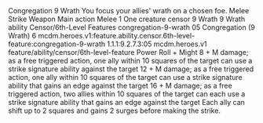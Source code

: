 <ability>
  <name>Congregation</name>
  <cost>9 Wrath</cost>
  <flavor>You focus your allies&apos; wrath on a chosen foe.</flavor>
  <keywords>
    <keyword>Melee</keyword>
    <keyword>Strike</keyword>
    <keyword>Weapon</keyword>
  </keywords>
  <type>Main action</type>
  <distance>Melee 1</distance>
  <target>One creature</target>
  <metadata>
    <class>censor</class>
    <cost>9 Wrath</cost>
    <cost_amount>9</cost_amount>
    <cost_resource>Wrath</cost_resource>
    <feature_type>ability</feature_type>
    <file_dpath>Censor/6th-Level Features</file_dpath>
    <item_id>congregation-9-wrath</item_id>
    <item_index>05</item_index>
    <item_name>Congregation (9 Wrath)</item_name>
    <level>6</level>
    <scc>mcdm.heroes.v1:feature.ability.censor.6th-level-feature:congregation-9-wrath</scc>
    <scdc>1.1.1:9.2.7.3:05</scdc>
    <source>mcdm.heroes.v1</source>
    <type>feature/ability/censor/6th-level-feature</type>
  </metadata>
  <effects>
    <effect type="roll">
      <roll>Power Roll + Might</roll>
      <t1>8 + M damage; as a free triggered action, one ally within 10 squares of the target can use a strike signature ability against the target</t1>
      <t2>12 + M damage; as a free triggered action, one ally within 10 squares of the target can use a strike signature ability that gains an edge against the target</t2>
      <t3>16 + M damage; as a free triggered action, two allies within 10 squares of the target can each use a strike signature ability that gains an edge against the target</t3>
    </effect>
    <effect type="mundane">Each ally can shift up to 2 squares and gains 2 surges before making the strike.</effect>
  </effects>
</ability>
